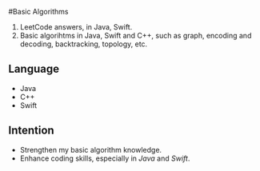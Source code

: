 #Basic Algorithms
1. LeetCode answers, in Java, Swift.
2. Basic algorihtms in Java, Swift and C++, such as graph, encoding and decoding, backtracking, topology, etc.

## Language
* Java
* C++
* Swift

## Intention
* Strengthen my basic algorithm knowledge.
* Enhance coding skills, especially in *Java* and *Swift*.
